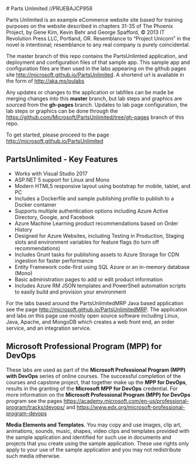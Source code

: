 


﻿# Parts Unlimited //PRUEBAJCP958


Parts Unlimited is an example eCommerce website site based for training purposes on the website described in chapters 31-35 of The Phoenix Project, by Gene Kim, Kevin Behr and George Spafford, © 2013 IT Revolution Press LLC, Portland, OR. Resemblance to “Project Unicorn” in the novel is intentional; resemblance to any real company is purely coincidental. 

The master branch of this repo contains the PartsUnlimted application, and deployment and configuration files of that sample app. This sample app and configuration files are then used in the labs appearing on the github pages site <a href="http://microsoft.github.io/PartsUnlimited" target="_blank"><span style="color: #0066cc;" color="#0066cc">http://microsoft.github.io/PartsUnlimited</span></a>. A shortend url is available in the form of <a href="http://aka.ms/pulabs" target="_blank"><span style="color: #0066cc;" color="#0066cc">http://aka.ms/pulabs</span></a>

Any updates or changes to the application or labfiles can be made be merging changes into this **master** branch, but lab steps and graphics are sourced from the **gh-pages** branch. Updates to lab page configuration, the lab steps or graphics can be done through the <a href="https://github.com/Microsoft/PartsUnlimited/tree/gh-pages" target="_blank"><span style="color: #0066cc;" color="#0066cc">https://github.com/Microsoft/PartsUnlimited/tree/gh-pages</span></a> branch of this repo.



To get started, please proceed to the page <a href="http://microsoft.github.io/PartsUnlimited" target="_blank"><span style="color: #0066cc;" color="#0066cc">http://microsoft.github.io/PartsUnlimited</span></a>

## PartsUnlimited - Key Features
- Works with Visual Studio 2017
- ASP.NET 5 support for Linux and Mono
- Modern HTML5 responsive layout using bootstrap for mobile, tablet, and PC
- Includes a Dockerfile and sample publishing profile to publish to a Docker container
- Supports multiple authentication options including Azure Active Directory, Google, and Facebook
- Azure Machine Learning product recommendations based on Order History 
- Designed for Azure Websites, including Testing in Production, Staging slots and environment variables for feature flags (to turn off recommendations)
- Includes Grunt tasks for publishing assets to Azure Storage for CDN ingestion for faster performance
- Entity Framework code-first using SQL Azure or an in-memory database (Mono)
- Basic administration pages to add or edit product information
- Includes Azure RM JSON templates and PowerShell automation scripts to easily build and provision your environment


For the labs based around the PartsUnlimitedMRP Java based application see the page <a href="http://microsoft.github.io/PartsUnlimitedMRP" target="_blank"><span style="color: #0066cc;" color="#0066cc">http://microsoft.github.io/PartsUnlimitedMRP</span></a>. The application and labs on this page use mostly open source software including Linux, Java, Apache, and MongoDB which creates a web front end, an order service, and an integration service.



## Microsoft Professional Program (MPP) for DevOps

These labs are used as part of the **Microsoft Professional Program (MPP) with DevOps** series of online courses. The successful completion of the courses and capstone project, that together make up the **MPP for DevOps**, results in the granting of the **Microsoft MPP for DevOps** credential. For more information on the **Microsoft Professional Program (MPP) for DevOps** program see the pages <a href="https://academy.microsoft.com/en-us/professional-program/tracks/devops/ " target="_blank"><span style="color: #0066cc;" color="#0066cc">https://academy.microsoft.com/en-us/professional-program/tracks/devops/ </span></a> and <a href="https://www.edx.org/microsoft-professional-program-devops " target="_blank"><span style="color: #0066cc;" color="#0066cc">https://www.edx.org/microsoft-professional-program-devops</span></a> 


**Media Elements and Templates.** You may copy and use images, clip art, animations, sounds, music, shapes, video clips and templates provided with the sample application and identified for such use in documents and projects that you create using the sample application. These use rights only apply to your use of the sample application and you may not redistribute such media otherwise.
